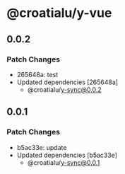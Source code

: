 # @croatialu/y-vue

## 0.0.2

### Patch Changes

- 265648a: test
- Updated dependencies [265648a]
  - @croatialu/y-sync@0.0.2

## 0.0.1

### Patch Changes

- b5ac33e: update
- Updated dependencies [b5ac33e]
  - @croatialu/y-sync@0.0.1

